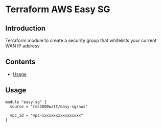 # Terraform AWS Easy SG

## Introduction

Terraform module to create a security group that whitelists your current WAN IP address

## Contents

- [Usage](#usage)

## Usage

```hcl
module "easy-sg" {
  source = "rms1000watt/easy-sg/aws"

  vpc_id = "vpc-xxxxxxxxxxxxxxxxx"
}
```
